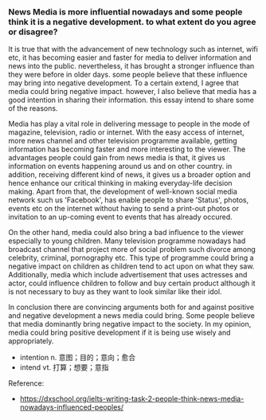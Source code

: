 ### News Media is more influential nowadays and some people think it is a negative development. to what extent do you agree or disagree?

It is true that with the advancement of new technology such as internet, wifi etc, it has becoming easier and faster for media to deliver information and news into the public. nevertheless, it has brought a stronger influence than they were before in older days. some people believe that these influence may bring into negative development. To a certain extend, I agree that media could bring negative impact. however, I also believe that media has a good intention in sharing their information. this essay intend to share some of the reasons.

Media has play a vital role in delivering message to people in the mode of magazine, television, radio or internet. With the easy access of internet, more news channel and other television programme available, getting information has becoming faster and more interesting to the viewer. The advantages people could gain from news media is that, it gives us information on events happening around us and on other country. in addition, receiving different kind of news, it gives us a broader option and hence enhance our critical thinking in making everyday-life decision making. Apart from that, the development of well-known social media network such us 'Facebook', has enable people to share 'Status', photos, events etc on the internet without having to send a print-out photos or invitation to an up-coming event to events that has already occured.

On the other hand, media could also bring a bad influence to the viewer especially to young children. Many television programme nowadays had broadcast channel that project more of social problem such divorce among celebrity, criminal, pornography etc. This type of programme could bring a negative impact on children as children tend to act upon on what they saw. Additionally, media which include advertisement that uses actresses and actor, could influence children to follow and buy certain product although it is not necessary to buy as they want to look similar like their idol.

In conclusion there are convincing arguments both for and against positive and negative development a news media could bring. Some people believe that media dominantly bring negative impact to the society. In my opinion, media could bring positive development if it is being use wisely and appropriately.

- intention n. 意图；目的；意向；愈合
- intend vt. 打算；想要；意指

Reference:

- https://dxschool.org/ielts-writing-task-2-people-think-news-media-nowadays-influenced-peoples/
